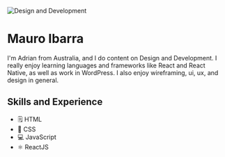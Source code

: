![Design and Development](https://github.com/adriantwarog/adriantwarog/blob/master/freeCodeCamp.jpg)

# Mauro Ibarra
I'm Adrian from Australia, and I do content on Design and Development. I really enjoy learning languages and frameworks like React and React Native, as well as work in WordPress. I also enjoy wireframing, ui, ux, and design in general. 

## Skills and Experience
* 🗒️ HTML
* 📝 CSS
* 💻 JavaScript
* ⚛ ReactJS
